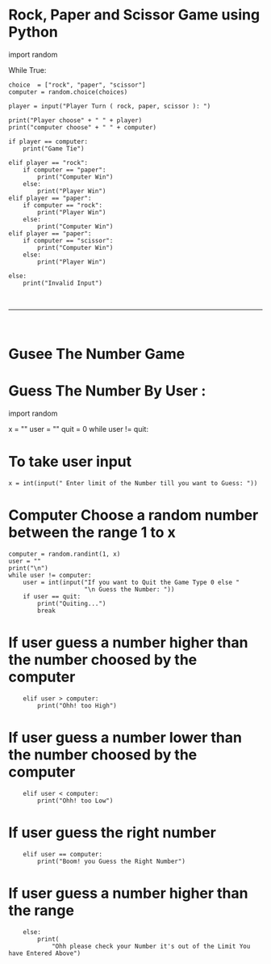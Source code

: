 <h1> Rock, Paper and Scissor Game using Python </h1>

import random

While True:
   
<!--    Random choices for computer -->
    choice  = ["rock", "paper", "scissor"]
    computer = random.choice(choices)
    
<!--    Take input from player -->
    player = input("Player Turn ( rock, paper, scissor ): ")
    
<!--    To show what thing the player and computer choose -->
    print("Player choose" + " " + player)
    print("computer choose" + " " + computer)
   
<!--     Condition for what to do when both ( player and computer ) chooses the same thing -->
    if player == computer:
        print("Game Tie")
    
<!--     Conditions for what to do when player and computer choose different thing -->
    elif player == "rock":
        if computer == "paper":
            print("Computer Win")
        else:
            print("Player Win")
    elif player == "paper":
        if computer == "rock":
            print("Player Win")
        else:
            print("Computer Win")
    elif player == "paper":
        if computer == "scissor":
            print("Computer Win")
        else:
            print("Player Win")
    
<!--     # What to do if player enter other than the available choices -->
    else:
        print("Invalid Input")
        
  <br>      
  <hr>
  <br>
  <h1> Gusee The Number Game </h1>
  
  # Guess The Number By User :

import random

x = ""
user = ""
quit = 0
while user != quit:

   # To take user input 
    x = int(input(" Enter limit of the Number till you want to Guess: "))
   
   # Computer Choose a random number between the range 1 to x
    computer = random.randint(1, x)
    user = ""
    print("\n")
    while user != computer:
        user = int(input("If you want to Quit the Game Type 0 else "
                         "\n Guess the Number: "))
        if user == quit:
            print("Quiting...")
            break
      
   # If user guess a number higher than the number choosed by the computer
      
        elif user > computer:
            print("Ohh! too High")
            
   # If user guess a number lower than the number choosed by the computer
   
        elif user < computer:
            print("Ohh! too Low")
            
  # If user guess the right number
        elif user == computer:
            print("Boom! you Guess the Right Number")
            
  # If user guess a number higher than the range
        else:
            print(
                "Ohh please check your Number it's out of the Limit You have Entered Above")
